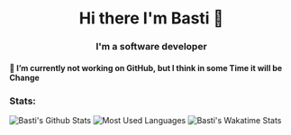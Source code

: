 <h1 align="center">Hi there I'm Basti 👋</h1>
<h3 align="center">I'm a software developer</h3>
<h4>🔭 I’m currently not working on GitHub, but I think in some Time it will be Change</h4>
<h3>Stats:</h3>

![Basti's Github Stats](https://github-readme-stats.vercel.app/api?username=longhornhdtv&count_private=true&show_icons=true&theme=aura)
![Most Used Languages](https://github-readme-stats.vercel.app/api/top-langs/?username=longhornhdtv&count_private=true&show_icons=true&theme=aura)
![Basti's Wakatime Stats](https://github-readme-stats.vercel.app/api/wakatime?username=longhornhdtv&show_icons=true&theme=aura)

<!--
**LonghornHDTV/longhornhdtv** is a ✨ _special_ ✨ repository because its `README.md` (this file) appears on your GitHub profile.

Here are some ideas to get you started:

- 🔭 I’m currently working on ...
- 🌱 I’m currently learning ...
- 👯 I’m looking to collaborate on ...
- 🤔 I’m looking for help with ...
- 💬 Ask me about ...
- 📫 How to reach me: ...
- 😄 Pronouns: ...
- ⚡ Fun fact: ...
-->
